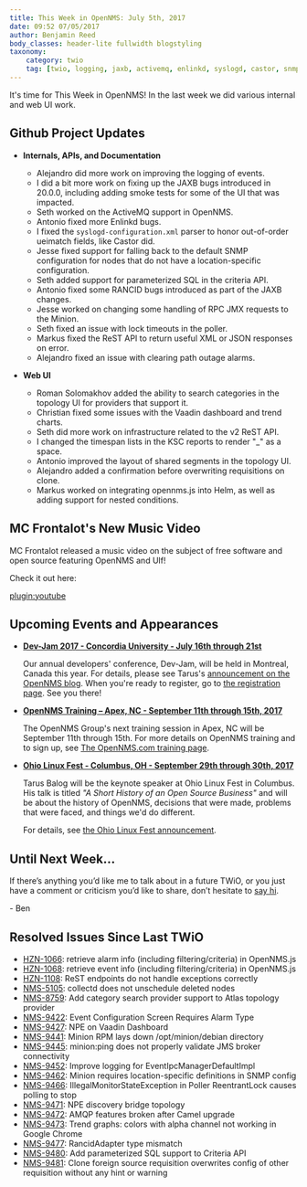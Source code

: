 ```yaml
---
title: This Week in OpenNMS: July 5th, 2017
date: 09:52 07/05/2017
author: Benjamin Reed
body_classes: header-lite fullwidth blogstyling
taxonomy:
    category: twio
    tag: [twio, logging, jaxb, activemq, enlinkd, syslogd, castor, snmp, minion, sql, rancid, rpc, jmx, rest, xml, json, path outage, alarms, topology, vaadin, ksc reports, opennms.js, helm, mc frontalot, ulf, youtube, dev-jam, training, ohio linux fest, olf]
---
```


It's time for This Week in OpenNMS!  In the last week we did various internal and web UI work.

<!-- git log --all --no-merges --since='2017-06-26 00:00:00' --until='2017-07-05 00:00:00' --format='%Cblue%ai %Cgreen%aN %Cred%d %Creset%s %Cblue(%H)' | sort | less -R -->

## Github Project Updates

* __Internals, APIs, and Documentation__

  * Alejandro did more work on improving the logging of events.
  * I did a bit more work on fixing up the JAXB bugs introduced in 20.0.0, including adding smoke tests for some of the UI that was impacted.
  * Seth worked on the ActiveMQ support in OpenNMS.
  * Antonio fixed more Enlinkd bugs.
  * I fixed the `syslogd-configuration.xml` parser to honor out-of-order ueimatch fields, like Castor did.
  * Jesse fixed support for falling back to the default SNMP configuration for nodes that do not have a location-specific configuration.
  * Seth added support for parameterized SQL in the criteria API.
  * Antonio fixed some RANCID bugs introduced as part of the JAXB changes.
  * Jesse worked on changing some handling of RPC JMX requests to the Minion.
  * Seth fixed an issue with lock timeouts in the poller.
  * Markus fixed the ReST API to return useful XML or JSON responses on error.
  * Alejandro fixed an issue with clearing path outage alarms.

* __Web UI__

  * Roman Solomakhov added the ability to search categories in the topology UI for providers that support it.
  * Christian fixed some issues with the Vaadin dashboard and trend charts.
  * Seth did more work on infrastructure related to the v2 ReST API.
  * I changed the timespan lists in the KSC reports to render "_" as a space.
  * Antonio improved the layout of shared segments in the topology UI.
  * Alejandro added a confirmation before overwriting requisitions on clone.
  * Markus worked on integrating opennms.js into Helm, as well as adding support for nested conditions.

## MC Frontalot's New Music Video

MC Frontalot released a music video on the subject of free software and open source featuring OpenNMS and Ulf!

Check it out here:

[plugin:youtube](https://www.youtube.com/watch?v=fffQjrTCkLI)

## Upcoming Events and Appearances

* __[Dev-Jam 2017 - Concordia University - July 16th through 21st](http://www.opennms.com/opennms-dev-jam-registration)__

  Our annual developers' conference, Dev-Jam, will be held in Montreal, Canada this year.  For details, please see Tarus's [announcement on the OpenNMS blog](https://opennms.org/en/blog/2017-03-07-devjam-2017).  When you're ready to register, go to [the registration page](http://www.opennms.com/opennms-dev-jam-registration).  See you there!

* __[OpenNMS Training – Apex, NC - September 11th through 15th, 2017](http://www.opennms.com/training/)__

  The OpenNMS Group's next training session in Apex, NC will be September 11th through 15th.  For more details on OpenNMS training and to sign up, see [The OpenNMS.com training page](http://www.opennms.com/training/).

* __[Ohio Linux Fest - Columbus, OH - September 29th through 30th, 2017](https://ohiolinux.org/tarus-balog-to-keynote-ohio-linuxfest-2017/)__

  Tarus Balog will be the keynote speaker at Ohio Linux Fest in Columbus.  His talk is titled _"A Short History of an Open Source Business"_ and will be about the history of OpenNMS, decisions that were made, problems that were faced, and things we'd do different.

  For details, see [the Ohio Linux Fest announcement](https://ohiolinux.org/tarus-balog-to-keynote-ohio-linuxfest-2017/).

## Until Next Week…

If there’s anything you’d like me to talk about in a future TWiO, or you just have a comment or criticism you’d like to share, don’t hesitate to [say hi](mailto:twio@opennms.org).

\- Ben

<!--
  https://github.com/OpenNMS/twio-fodder/blob/master/scripts/twio-issues-list.pl
-->

## Resolved Issues Since Last TWiO

* [HZN-1066](https://issues.opennms.org/browse/HZN-1066): retrieve alarm info (including filtering/criteria) in OpenNMS.js
* [HZN-1068](https://issues.opennms.org/browse/HZN-1068): retrieve event info (including filtering/criteria) in OpenNMS.js
* [HZN-1108](https://issues.opennms.org/browse/HZN-1108): ReST endpoints do not handle exceptions correctly
* [NMS-5105](https://issues.opennms.org/browse/NMS-5105): collectd does not unschedule deleted nodes
* [NMS-8759](https://issues.opennms.org/browse/NMS-8759): Add category search provider support to Atlas topology provider
* [NMS-9422](https://issues.opennms.org/browse/NMS-9422): Event Configuration Screen Requires Alarm Type
* [NMS-9427](https://issues.opennms.org/browse/NMS-9427): NPE on Vaadin Dashboard
* [NMS-9441](https://issues.opennms.org/browse/NMS-9441): Minion RPM lays down /opt/minion/debian directory
* [NMS-9445](https://issues.opennms.org/browse/NMS-9445): minion:ping does not properly validate JMS broker connectivity
* [NMS-9452](https://issues.opennms.org/browse/NMS-9452): Improve logging for EventIpcManagerDefaultImpl
* [NMS-9462](https://issues.opennms.org/browse/NMS-9462): Minion requires location-specific definitions in SNMP config
* [NMS-9466](https://issues.opennms.org/browse/NMS-9466): IllegalMonitorStateException in Poller ReentrantLock causes polling to stop
* [NMS-9471](https://issues.opennms.org/browse/NMS-9471): NPE discovery bridge topology
* [NMS-9472](https://issues.opennms.org/browse/NMS-9472): AMQP features broken after Camel upgrade
* [NMS-9473](https://issues.opennms.org/browse/NMS-9473): Trend graphs: colors with alpha channel not working in Google Chrome
* [NMS-9477](https://issues.opennms.org/browse/NMS-9477): RancidAdapter type mismatch
* [NMS-9480](https://issues.opennms.org/browse/NMS-9480): Add parameterized SQL support to Criteria API
* [NMS-9481](https://issues.opennms.org/browse/NMS-9481): Clone foreign source requisition overwrites config of other requisition without any hint or warning

